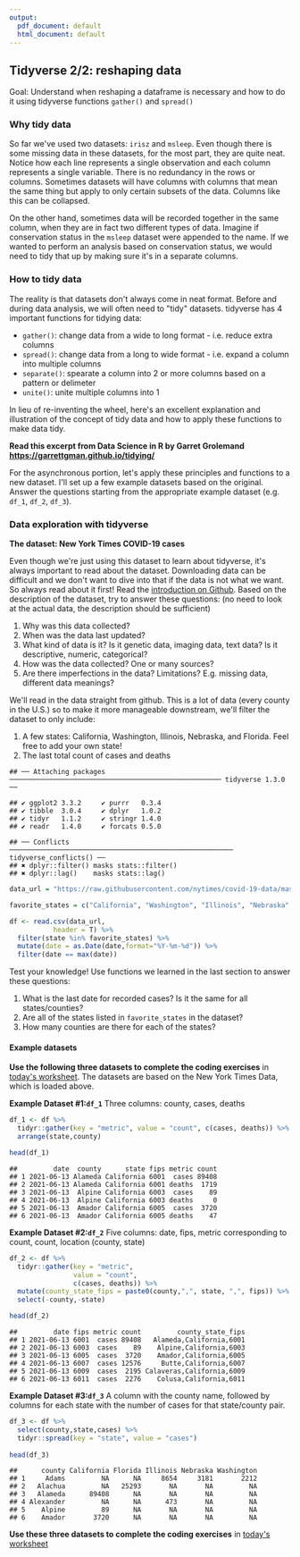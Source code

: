 ```yaml
---
output:
  pdf_document: default
  html_document: default
---
```

## Tidyverse 2/2: reshaping data

Goal: Understand when reshaping a dataframe is necessary and how to do it using tidyverse functions `gather()` and `spread()`


### Why tidy data

So far we've used two datasets: `irisz` and `msleep`. Even though there is some missing data in these datasets, for the most part, they are quite neat. Notice how each line represents a single observation and each column represents a single variable. There is no redundancy in the rows or columns. Sometimes datasets will have columns with columns that mean the same thing but apply to only certain subsets of the data. Columns like this can be collapsed.

On the other hand, sometimes data will be recorded together in the same column, when they are in fact two different types of data. Imagine if conservation status in the `msleep` dataset were appended to the name. If we wanted to perform an analysis based on conservation status, we would need to tidy that up by making sure it's in a separate columns.


### How to tidy data

The reality is that datasets don't always come in neat format. Before and during data analysis, we will often need to "tidy" datasets. tidyverse has 4 important functions for tidying data:

- `gather()`: change data from a wide to long format - i.e. reduce extra columns
- `spread()`: change data from a long to wide format - i.e. expand a column into multiple columns
- `separate()`: spearate a column into 2 or more columns based on a pattern or delimeter
- `unite()`: unite multiple columns into 1


In lieu of re-inventing the wheel, here's an excellent explanation and illustration of the concept of tidy data and how to apply these functions to make data tidy.

**Read this excerpt from Data Science in R by Garret Grolemand https://garrettgman.github.io/tidying/**

For the asynchronous portion, let's apply these principles and functions to a new dataset. I'll set up a few example datasets based on the original. Answer the questions starting from the appropriate example dataset (e.g. `df_1`, `df_2`, `df_3`).

### Data exploration with tidyverse

**The dataset: New York Times COVID-19 cases**

Even though we're just using this dataset to learn about tidyverse, it's always important to read about the dataset. Downloading data can be difficult and we don't want to dive into that if the data is not what we want. So always read about it first! Read the [introduction on Github](https://github.com/nytimes/covid-19-data). Based on the description of the dataset, try to answer these questions: (no need to look at the actual data, the description should be sufficient)

1. Why was this data collected? 
2. When was the data last updated?
3. What kind of data is it? Is it genetic data, imaging data, text data? Is it descriptive, numeric, categorical? 
4. How was the data collected? One or many sources? 
5. Are there imperfections in the data? Limitations? E.g. missing data, different data meanings?

We'll read in the data straight from github. This is a lot of data (every county in the U.S.) so to make it more manageable downstream, we'll filter the dataset to only include:

1. A few states: California, Washington, Illinois, Nebraska, and Florida. Feel free to add your own state!
2. The last total count of cases and deaths



```
## ── Attaching packages ───────────────────────────────────────────────────── tidyverse 1.3.0 ──
```

```
## ✔ ggplot2 3.3.2     ✔ purrr   0.3.4
## ✔ tibble  3.0.4     ✔ dplyr   1.0.2
## ✔ tidyr   1.1.2     ✔ stringr 1.4.0
## ✔ readr   1.4.0     ✔ forcats 0.5.0
```

```
## ── Conflicts ──────────────────────────────────────────────────────── tidyverse_conflicts() ──
## ✖ dplyr::filter() masks stats::filter()
## ✖ dplyr::lag()    masks stats::lag()
```



```r
data_url = "https://raw.githubusercontent.com/nytimes/covid-19-data/master/us-counties.csv"

favorite_states = c("California", "Washington", "Illinois", "Nebraska",  "Florida")

df <- read.csv(data_url,
           header = T) %>%
  filter(state %in% favorite_states) %>%
  mutate(date = as.Date(date,format="%Y-%m-%d")) %>%
  filter(date == max(date))
```

Test your knowledge! Use functions we learned in the last section to answer these questions:

1. What is the last date for recorded cases? Is it the same for all states/counties?
2. Are all of the states listed in `favorite_states` in the dataset?
3. How many counties are there for each of the states?

#### Example datasets

**Use the following three datasets to complete the coding exercises** in [today's worksheet](https://github.com/darachm/dll-r/blob/main/worksheets/dll-r_Day4_Lab.Rmd).
The datasets are based on the New York Times Data, which is loaded above. 

**Example Dataset #1:`df_1`**
Three columns: county, cases, deaths


```r
df_1 <- df %>%
  tidyr::gather(key = "metric", value = "count", c(cases, deaths)) %>%
  arrange(state,county)

head(df_1)
```

```
##         date  county      state fips metric count
## 1 2021-06-13 Alameda California 6001  cases 89408
## 2 2021-06-13 Alameda California 6001 deaths  1719
## 3 2021-06-13  Alpine California 6003  cases    89
## 4 2021-06-13  Alpine California 6003 deaths     0
## 5 2021-06-13  Amador California 6005  cases  3720
## 6 2021-06-13  Amador California 6005 deaths    47
```

**Example Dataset #2:`df_2`**
Five columns: date, fips, metric corresponding to count, count, location (county, state)


```r
df_2 <- df %>%
  tidyr::gather(key = "metric", 
                value = "count", 
                c(cases, deaths)) %>%
  mutate(county_state_fips = paste0(county,",", state, ",", fips)) %>%
  select(-county,-state)

head(df_2)
```

```
##         date fips metric count         county_state_fips
## 1 2021-06-13 6001  cases 89408   Alameda,California,6001
## 2 2021-06-13 6003  cases    89    Alpine,California,6003
## 3 2021-06-13 6005  cases  3720    Amador,California,6005
## 4 2021-06-13 6007  cases 12576     Butte,California,6007
## 5 2021-06-13 6009  cases  2195 Calaveras,California,6009
## 6 2021-06-13 6011  cases  2276    Colusa,California,6011
```

**Example Dataset #3:`df_3`**
A column with the county name, followed by columns for each state with the number of cases for that state/county pair.


```r
df_3 <- df %>%
  select(county,state,cases) %>%
  tidyr::spread(key = "state", value = "cases")
  
head(df_3)
```

```
##      county California Florida Illinois Nebraska Washington
## 1     Adams         NA      NA     8654     3181       2212
## 2   Alachua         NA   25293       NA       NA         NA
## 3   Alameda      89408      NA       NA       NA         NA
## 4 Alexander         NA      NA      473       NA         NA
## 5    Alpine         89      NA       NA       NA         NA
## 6    Amador       3720      NA       NA       NA         NA
```


**Use these three datasets to complete the coding exercises** in [today's worksheet](https://github.com/darachm/dll-r/blob/main/worksheets/dll-r_Day4_Lab.Rmd)


